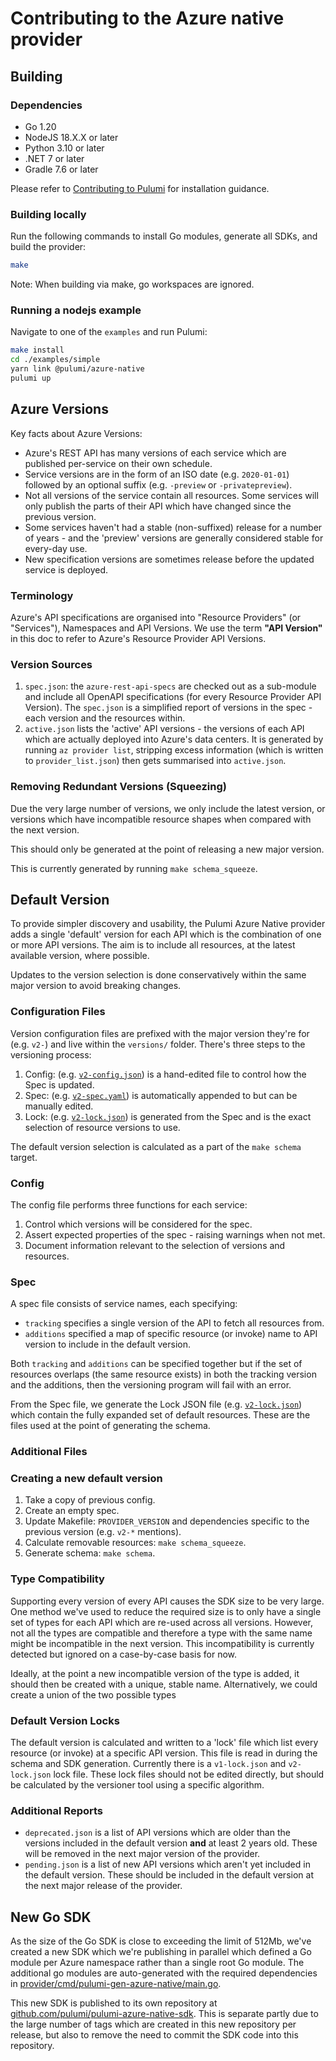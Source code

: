 # Contributing to the Azure native provider

## Building

### Dependencies

- Go 1.20
- NodeJS 18.X.X or later
- Python 3.10 or later
- .NET 7 or later
- Gradle 7.6 or later

Please refer to [Contributing to Pulumi](https://github.com/pulumi/pulumi/blob/master/CONTRIBUTING.md) for installation
guidance.

### Building locally

Run the following commands to install Go modules, generate all SDKs, and build the provider:

```bash
make
```

Note: When building via make, go workspaces are ignored.

### Running a nodejs example

Navigate to one of the `examples` and run Pulumi:

```bash
make install
cd ./examples/simple
yarn link @pulumi/azure-native
pulumi up
```

## Azure Versions

Key facts about Azure Versions:

- Azure's REST API has many versions of each service which are published per-service on their own schedule.
- Service versions are in the form of an ISO date (e.g. `2020-01-01`) followed by an optional suffix (e.g. `-preview` or `-privatepreview`).
- Not all versions of the service contain all resources. Some services will only publish the parts of their API which have changed since the previous version.
- Some services haven't had a stable (non-suffixed) release for a number of years - and the 'preview' versions are generally considered stable for every-day use.
- New specification versions are sometimes release before the updated service is deployed.

### Terminology

Azure's API specifications are organised into "Resource Providers" (or "Services"), Namespaces and API Versions. We use the term **"API Version"** in this doc to refer to Azure's Resource Provider API Versions.

### Version Sources

1. `spec.json`: the `azure-rest-api-specs` are checked out as a sub-module and include all OpenAPI specifications (for every Resource Provider API Version). The `spec.json` is a simplified report of versions in the spec - each version and the resources within.
2. `active.json` lists the 'active' API versions - the versions of each API which are actually deployed into Azure's data centers. It is generated by running `az provider list`, stripping excess information (which is written to `provider_list.json`) then gets summarised into `active.json`.

### Removing Redundant Versions (Squeezing)

Due the very large number of versions, we only include the latest version, or versions which have incompatible resource shapes when compared with the next version.

This should only be generated at the point of releasing a new major version.

This is currently generated by running `make schema_squeeze`.

## Default Version

To provide simpler discovery and usability, the Pulumi Azure Native provider adds a single 'default' version for each API which is the combination of one or more API versions. The aim is to include all resources, at the latest available version, where possible.

Updates to the version selection is done conservatively within the same major version to avoid breaking changes.

### Configuration Files

Version configuration files are prefixed with the major version they're for (e.g. `v2-`) and live within the `versions/` folder. There's three steps to the versioning process:

1. Config: (e.g. [`v2-config.json`](./versions/v2-config.json)) is a hand-edited file to control how the Spec is updated.
2. Spec: (e.g. [`v2-spec.yaml`](./versions/v2-spec.yaml)) is automatically appended to but can be manually edited.
3. Lock: (e.g. [`v2-lock.json`](./versions/v2-lock.json)) is generated from the Spec and is the exact selection of resource versions to use.

The default version selection is calculated as a part of the `make schema` target.

### Config

The config file performs three functions for each service:

1. Control which versions will be considered for the spec.
2. Assert expected properties of the spec - raising warnings when not met.
3. Document information relevant to the selection of versions and resources.

### Spec

A spec file consists of service names, each specifying:

- `tracking` specifies a single version of the API to fetch all resources from.
- `additions` specified a map of specific resource (or invoke) name to API version to include in the default version.

Both `tracking` and `additions` can be specified together but if the set of resources overlaps (the same resource exists) in both the tracking version and the additions, then the versioning program will fail with an error.

From the Spec file, we generate the Lock JSON file (e.g. [`v2-lock.json`](./versions/v2-lock.json)) which contain the fully expanded set of default resources. These are the files used at the point of generating the schema.

### Additional Files

### Creating a new default version

1. Take a copy of previous config.
2. Create an empty spec.
3. Update Makefile: `PROVIDER_VERSION` and dependencies specific to the previous version (e.g. `v2-*` mentions).
4. Calculate removable resources: `make schema_squeeze`.
5. Generate schema: `make schema`.

### Type Compatibility

Supporting every version of every API causes the SDK size to be very large. One method we've used to reduce the required size is to only have a single set of types for each API which are re-used across all versions. However, not all the types are compatible and therefore a type with the same name might be incompatible in the next version. This incompatibility is currently detected but ignored on a case-by-case basis for now.

Ideally, at the point a new incompatible version of the type is added, it should then be created with a unique, stable name. Alternatively, we could create a union of the two possible types

### Default Version Locks

The default version is calculated and written to a 'lock' file which list every resource (or invoke) at a specific API version. This file is read in during the schema and SDK generation. Currently there is a `v1-lock.json` and `v2-lock.json` lock file. These lock files should not be edited directly, but should be calculated by the versioner tool using a specific algorithm.

### Additional Reports

- `deprecated.json` is a list of API versions which are older than the versions included in the default version **and** at least 2 years old. These will be removed in the next major version of the provider.
- `pending.json` is a list of new API versions which aren't yet included in the default version. These should be included in the default version at the next major release of the provider.

## New Go SDK

As the size of the Go SDK is close to exceeding the limit of 512Mb, we've created a new SDK which we're publishing in parallel which defined a Go module per Azure namespace rather than a single root Go module. The additional go modules are auto-generated with the required dependencies in [provider/cmd/pulumi-gen-azure-native/main.go](./provider/cmd/pulumi-gen-azure-native/main.go#L312).

This new SDK is published to its own repository at [github.com/pulumi/pulumi-azure-native-sdk](https://github.com/pulumi/pulumi-azure-native-sdk). This is separate partly due to the large number of tags which are created in this new repository per release, but also to remove the need to commit the SDK code into this repository.
